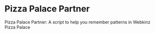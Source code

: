 # Pizza Palace Partner
Pizza Palace Partner: A script to help you remember patterns in Webkinz Pizza Palace
